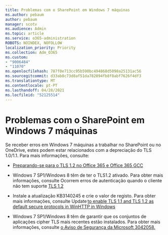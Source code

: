 ```yaml
---
title: Problemas com o SharePoint em Windows 7 máquinas
ms.author: pebaum
author: pebaum
manager: scotv
ms.audience: Admin
ms.topic: article
ms.service: o365-administration
ROBOTS: NOINDEX, NOFOLLOW
localization_priority: Priority
ms.collection: Adm_O365
ms.custom:
- "9006484"
- "11070"
ms.openlocfilehash: 787f0e713cc95b590bc494868d5098a25131ac56
ms.sourcegitcommit: d33ab8c73d8af51da782094fb8f8abf7626f4df3
ms.translationtype: MT
ms.contentlocale: pt-PT
ms.lasthandoff: 04/28/2021
ms.locfileid: "52125514"
---
```

# <a name="issues-with-sharepoint-on-windows-7-machines"></a>Problemas com o SharePoint em Windows 7 máquinas

Se receber erros em Windows 7 máquinas a trabalhar no SharePoint ou no OneDrive, estes podem estar relacionados com a depreciação do TLS 1.0/1.1. Para mais informações, consulte:

- [Preparando-se para o TLS 1.2 no Office 365 e Office 365 GCC](https://docs.microsoft.com/microsoft-365/compliance/prepare-tls-1.2-in-office-365)

- Windows 7 SP1/Windows 8 têm de ter o TLS1.2 ativado. Para obter mais informações, consulte Ocorrem erros de autenticação quando o cliente não tem suporte [TLS 1.2](https://review.docs.microsoft.com/sharepoint/troubleshoot/administration/authentication-errors-tls12-support)

- Instale a atualização KB3140245 e crie o valor de registo. Para obter mais informações, consulte Update [to enable TLS 1.1 and TLS 1.2 as default secure protocols in WinHTTP in Windows](https://support.microsoft.com/topic/update-to-enable-tls-1-1-and-tls-1-2-as-default-secure-protocols-in-winhttp-in-windows-c4bd73d2-31d7-761e-0178-11268bb10392)

- Windows 7 SP1/Windows 8 têm de garantir que os conjuntos de aplicações cipher TLS mais recentes estão instalados. Para obter mais informações, consulte [o Aviso de Segurança da Microsoft 3042058.](https://docs.microsoft.com/security-updates/SecurityAdvisories/2015/3042058) 



